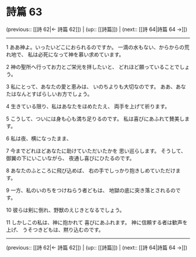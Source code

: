 # 詩篇 63

(previous:: [[詩 62|← 詩篇 62]]) | (up:: [[詩篇]]) | (next:: [[詩 64|詩篇 64 →]])

***


1 ああ神よ。いったいどこにおられるのですか。 一滴の水もない、からからの荒れ地で、 私は必死になって神を慕い求めています。 

2 神の聖所へ行ってお力とご栄光を拝したいと、 どれほど願っていることでしょう。 

3 私にとって、あなたの愛と恵みは、 いのちよりも大切なのです。 ああ、あなたはなんとすばらしいお方でしょう。 

4 生きている限り、私はあなたをほめたたえ、 両手を上げて祈ります。 

5 こうして、ついには身も心も満ち足りるのです。 私は喜びにあふれて賛美します。 

6 私は夜、横になったまま、 

7 今までどれほどあなたに助けていただいたかを 思い巡らします。 そうして、御翼の下にいこいながら、 夜通し喜びにひたるのです。 

8 あなたのふところに飛び込めば、 右の手でしっかり抱きしめていただけます。 

9 一方、私のいのちをつけねらう者どもは、 地獄の底に突き落とされるのです。 

10 彼らは剣に倒れ、野獣のえじきとなるでしょう。 

11 しかしこの私は、神に抱かれて 喜びにあふれます。 神に信頼する者は歓声を上げ、 うそつきどもは、黙り込むのです。

***

(previous:: [[詩 62|← 詩篇 62]]) | (up:: [[詩篇]]) | (next:: [[詩 64|詩篇 64 →]])
